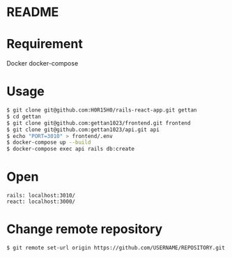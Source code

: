 # README

# Requirement
Docker
docker-compose

# Usage
``` bash
$ git clone git@github.com:H0R15H0/rails-react-app.git gettan
$ cd gettan
$ git clone git@github.com:gettan1023/frontend.git frontend
$ git clone git@github.com:gettan1023/api.git api
$ echo "PORT=3010" > frontend/.env
$ docker-compose up --build
$ docker-compose exec api rails db:create
```

# Open
```
rails: localhost:3010/
react: localhost:3000/
```

# Change remote repository
```
$ git remote set-url origin https://github.com/USERNAME/REPOSITORY.git
```